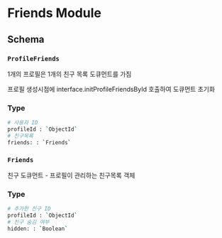 # Friends Module

## Schema

### `ProfileFriends`

1개의 프로필은 1개의 친구 목록 도큐먼트를 가짐

프로필 생성시점에 interface.initProfileFriendsById 호출하여 도큐먼트 초기화

### Type

```bash
# 사용자 ID
profileId : `ObjectId`
# 친구목록
friends: : `Friends`
```

### `Friends`

친구 도큐먼트 - 프로필이 관리하는 친구목록 객체

### Type

```bash
# 추가한 친구 ID
profileId : `ObjectId`
# 친구 숨김 여부
hidden: : `Boolean`
```
